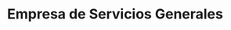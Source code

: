 ---
title: "Empresa de Servicios Generales"
url: /ayacucho/empresa-de-servicios-generales/
shop: general
---
